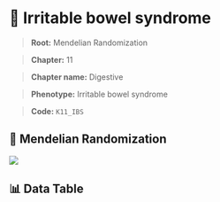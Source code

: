 # 🧪 Irritable bowel syndrome

> **Root:** Mendelian Randomization

> **Chapter:** 11  

> **Chapter name:** Digestive

> **Phenotype:** Irritable bowel syndrome  

> **Code:** `K11_IBS`

## 🧬 Mendelian Randomization  

<img src="/MR/Figures/Forward/K11_IBS.png"/>

## 📊 Data Table

<CsvTableMRF src="/public/MR/Data/Forward/K11_IBS.csv"/>

